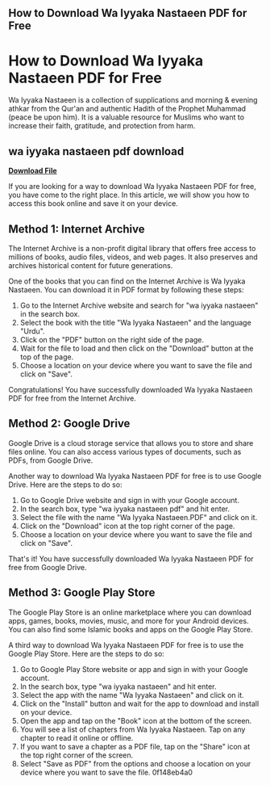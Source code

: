 ## How to Download Wa Iyyaka Nastaeen PDF for Free

  
# How to Download Wa Iyyaka Nastaeen PDF for Free
 
Wa Iyyaka Nastaeen is a collection of supplications and morning & evening athkar from the Qur'an and authentic Hadith of the Prophet Muhammad (peace be upon him). It is a valuable resource for Muslims who want to increase their faith, gratitude, and protection from harm.
 
## wa iyyaka nastaeen pdf download


[**Download File**](https://www.google.com/url?q=https%3A%2F%2Furllio.com%2F2tLv5D&sa=D&sntz=1&usg=AOvVaw3_62hDtD1j4gC4KkKg6F1C)

 
If you are looking for a way to download Wa Iyyaka Nastaeen PDF for free, you have come to the right place. In this article, we will show you how to access this book online and save it on your device.
 
## Method 1: Internet Archive
 
The Internet Archive is a non-profit digital library that offers free access to millions of books, audio files, videos, and web pages. It also preserves and archives historical content for future generations.
 
One of the books that you can find on the Internet Archive is Wa Iyyaka Nastaeen. You can download it in PDF format by following these steps:
 
1. Go to the Internet Archive website and search for "wa iyyaka nastaeen" in the search box.
2. Select the book with the title "Wa Iyyaka Nastaeen" and the language "Urdu".
3. Click on the "PDF" button on the right side of the page.
4. Wait for the file to load and then click on the "Download" button at the top of the page.
5. Choose a location on your device where you want to save the file and click on "Save".

Congratulations! You have successfully downloaded Wa Iyyaka Nastaeen PDF for free from the Internet Archive.
 
## Method 2: Google Drive
 
Google Drive is a cloud storage service that allows you to store and share files online. You can also access various types of documents, such as PDFs, from Google Drive.
 
Another way to download Wa Iyyaka Nastaeen PDF for free is to use Google Drive. Here are the steps to do so:

1. Go to Google Drive website and sign in with your Google account.
2. In the search box, type "wa iyyaka nastaeen pdf" and hit enter.
3. Select the file with the name "Wa Iyyaka Nastaeen.PDF" and click on it.
4. Click on the "Download" icon at the top right corner of the page.
5. Choose a location on your device where you want to save the file and click on "Save".

That's it! You have successfully downloaded Wa Iyyaka Nastaeen PDF for free from Google Drive.
 
## Method 3: Google Play Store
 
The Google Play Store is an online marketplace where you can download apps, games, books, movies, music, and more for your Android devices. You can also find some Islamic books and apps on the Google Play Store.
 
A third way to download Wa Iyyaka Nastaeen PDF for free is to use the Google Play Store. Here are the steps to do so:

1. Go to Google Play Store website or app and sign in with your Google account.
2. In the search box, type "wa iyyaka nastaeen" and hit enter.
3. Select the app with the name "Wa Iyyaka Nastaeen" and click on it.
4. Click on the "Install" button and wait for the app to download and install on your device.
5. Open the app and tap on the "Book" icon at the bottom of the screen.
6. You will see a list of chapters from Wa Iyyaka Nastaeen. Tap on any chapter to read it online or offline.
7. If you want to save a chapter as a PDF file, tap on the "Share" icon at the top right corner of the screen.
8. Select "Save as PDF" from the options and choose a location on your device where you want to save the file.
0f148eb4a0
